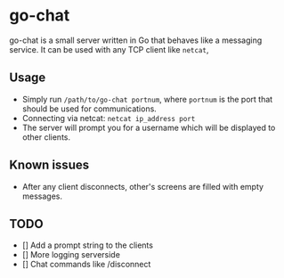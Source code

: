# go-chat

go-chat is a small server written in Go that behaves like a messaging service.
It can be used with any TCP client like `netcat`,

## Usage
- Simply run `/path/to/go-chat portnum`, where `portnum` is the port that should be used for communications.
- Connecting via netcat: `netcat ip_address port`
- The server will prompt you for a username which will be displayed to other clients.

## Known issues
- After any client disconnects, other's screens are filled with empty messages.

## TODO
- [] Add a prompt string to the clients
- [] More logging serverside
- [] Chat commands like /disconnect
